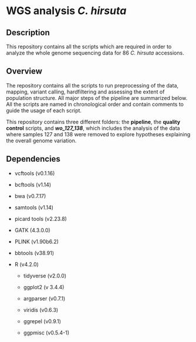 # WGS analysis *C. hirsuta* 

## Description

This repository contains all the scripts which are required in order to analyze the whole genome sequencing data for 86 *C. hirsuta* accessions. 

## Overview

The repository contains all the scripts to run preprocessing of the data, mapping, variant calling, hardfiltering and assessing the extent of population structure. All major steps of the pipeline are summarized below. All the scripts are named in chronological order and contain comments to guide the usage of each script.

This repository contains three different folders: the **pipeline**, the **quality control** scripts, and ***wo_127_138***, which includes the analysis of the data where samples 127 and 138 were removed to explore hypotheses explaining the overall genome variation.

## Dependencies

- vcftools (v0.1.16)

- bcftools (v1.14)

- bwa (v0.7.17)

- samtools (v1.14)

- picard tools (v2.23.8)

- GATK (4.3.0.0)

- PLINK (v1.90b6.2)

- bbtools (v38.91)
  
- R (v4.2.0)

    - tidyverse (v2.0.0)

    - ggplot2 (v 3.4.4)

    - argparser (v0.7.1)

    - viridis (v0.6.3)

    - ggrepel (v0.9.1)

    - ggpmisc (v0.5.4-1)

